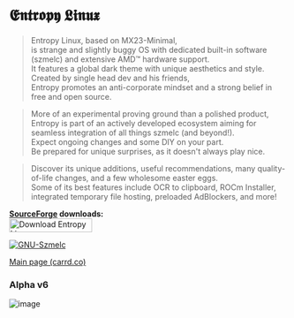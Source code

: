 # 𝕰𝖓𝖙𝖗𝖔𝖕𝖞 𝕷𝖎𝖓𝖚𝖝
> Entropy Linux, based on MX23-Minimal, \
is strange and slightly buggy OS with dedicated built-in software (szmelc) and extensive AMD™ hardware support. \
It features a global dark theme with unique aesthetics and style. \
Created by single head dev and his friends, \
Entropy promotes an anti-corporate mindset and a strong belief in free and open source. 

> More of an experimental proving ground than a polished product, \
Entropy is part of an actively developed ecosystem aiming for seamless integration of all things szmelc (and beyond!). \
Expect ongoing changes and some DIY on your part. \
Be prepared for unique surprises, as it doesn't always play nice. 

> Discover its unique additions, useful recommendations, many quality-of-life changes, and a few wholesome easter eggs. \
Some of its best features include OCR to clipboard, ROCm Installer, integrated temporary file hosting, preloaded AdBlockers, and more!

**[SourceForge](https://sourceforge.net/projects/entropy-linux/) downloads:** \
<a href="https://sourceforge.net/projects/entropy-linux/files/latest/download">
  <img src="https://img.shields.io/sourceforge/dt/entropy-linux.svg" width="150" height="25" alt="Download Entropy Linux">
</a>

[![GNU-Szmelc](https://img.shields.io/badge/GNU--Szmelc-000000?style=for-the-badge&logo=gnu&logoColor=lime)](https://github.com/GNU-Szmelc) 

[Main page (carrd.co)](https://entropy-linux.carrd.co/)


### Alpha v6
![image](https://github.com/user-attachments/assets/243a06c8-79ef-4e37-878b-8edf6bb6d462)
